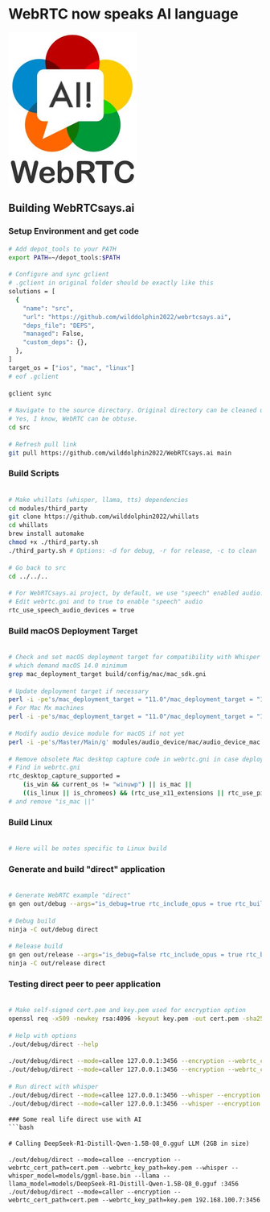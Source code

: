 # WebRTC now speaks AI language
![alt text](webrtcsaysai.jpg "Logo")

## Building WebRTCsays.ai

### Setup Environment and get code
```bash
# Add depot_tools to your PATH
export PATH=~/depot_tools:$PATH

# Configure and sync gclient
# .gclient in original folder should be exactly like this
solutions = [
  {
    "name": "src",
    "url": "https://github.com/wilddolphin2022/webrtcsays.ai",
    "deps_file": "DEPS",
    "managed": False,
    "custom_deps": {},
  },
]
target_os = ["ios", "mac", "linux"]
# eof .gclient

gclient sync

# Navigate to the source directory. Original directory can be cleaned up leave "src"
# Yes, I know, WebRTC can be obtuse. 
cd src

# Refresh pull link
git pull https://github.com/wilddolphin2022/WebRTCsays.ai main

```
### Build Scripts
```bash

# Make whillats (whisper, llama, tts) dependencies
cd modules/third_party
git clone https://github.com/wilddolphin2022/whillats
cd whillats
brew install automake
chmod +x ./third_party.sh
./third_party.sh # Options: -d for debug, -r for release, -c to clean

# Go back to src
cd ../../..

# For WebRTCsays.ai project, by default, we use "speech" enabled audio.
# Edit webrtc.gni and to true to enable "speech" audio
rtc_use_speech_audio_devices = true
```
### Build macOS Deployment Target
```bash

# Check and set macOS deployment target for compatibility with Whisper and LLaMA
# which demand macOS 14.0 minimum
grep mac_deployment_target build/config/mac/mac_sdk.gni

# Update deployment target if necessary
perl -i -pe's/mac_deployment_target = "11.0"/mac_deployment_target = "14.0"/g' build/config/mac/mac_sdk.gni
# For Mac Mx machines
perl -i -pe's/mac_deployment_target = "11.0"/mac_deployment_target = "15.0"/g' build/config/mac/mac_sdk.gni

# Modify audio device module for macOS if not yet
perl -i -pe's/Master/Main/g' modules/audio_device/mac/audio_device_mac.cc

# Remove obsolete Mac desktop capture code in webrtc.gni in case deployment target is more than 14.0
# Find in webrtc.gni
rtc_desktop_capture_supported =
    (is_win && current_os != "winuwp") || is_mac ||
    ((is_linux || is_chromeos) && (rtc_use_x11_extensions || rtc_use_pipewire))
# and remove "is_mac ||"

```
### Build Linux 
```bash

# Here will be notes specific to Linux build

```
### Generate and build "direct" application 
```bash

# Generate WebRTC example "direct"
gn gen out/debug --args="is_debug=true rtc_include_opus = true rtc_build_examples = true"

# Debug build
ninja -C out/debug direct

# Release build
gn gen out/release --args="is_debug=false rtc_include_opus = true rtc_build_examples = true"
ninja -C out/release direct

```
### Testing direct peer to peer application
```bash

# Make self-signed cert.pem and key.pem used for encryption option
openssl req -x509 -newkey rsa:4096 -keyout key.pem -out cert.pem -sha256 -days 3650 -nodes -subj "/C=XX/ST=StateName/L=CityName/O=CompanyName/OU=CompanySectionName/CN=CommonNameOrHostname"

# Help with options
./out/debug/direct --help

./out/debug/direct --mode=callee 127.0.0.1:3456 --encryption --webrtc_cert_path=cert.pem --webrtc_key_path=key.pem
./out/debug/direct --mode=caller 127.0.0.1:3456 --encryption --webrtc_cert_path=cert.pem --webrtc_key_path=key.pem

# Run direct with whisper
./out/debug/direct --mode=callee 127.0.0.1:3456 --whisper --encryption
./out/debug/direct --mode=caller 127.0.0.1:3456 --whisper --encryption

```

```
### Some real life direct use with AI
```bash

# Calling DeepSeek-R1-Distill-Qwen-1.5B-Q8_0.gguf LLM (2GB in size)

./out/debug/direct --mode=callee --encryption --webrtc_cert_path=cert.pem --webrtc_key_path=key.pem --whisper --whisper_model=models/ggml-base.bin --llama --llama_model=models/DeepSeek-R1-Distill-Qwen-1.5B-Q8_0.gguf :3456
./out/debug/direct --mode=caller --encryption --webrtc_cert_path=cert.pem --webrtc_key_path=key.pem 192.168.100.7:3456

```

